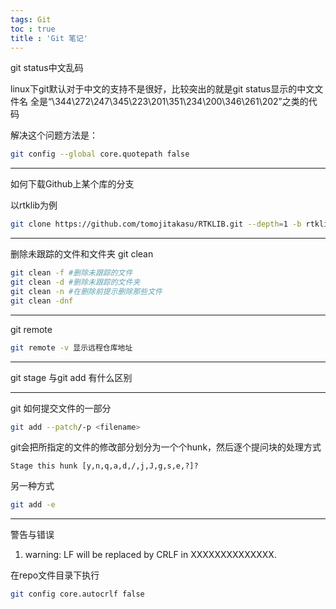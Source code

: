 ```yaml
---
tags: Git
toc : true
title : 'Git 笔记'
---
```


git status中文乱码

linux下git默认对于中文的支持不是很好，比较突出的就是git status显示的中文文件名
全是“\344\272\247\345\223\201\351\234\200\346\261\202”之类的代码

解决这个问题方法是：

```bash
git config --global core.quotepath false
```

-------------------------------

如何下载Github上某个库的分支

以rtklib为例

```bash
git clone https://github.com/tomojitakasu/RTKLIB.git --depth=1 -b rtklib_2.4.3
```

------------------------------------------

删除未跟踪的文件和文件夹 git clean

```bash
git clean -f #删除未跟踪的文件
git clean -d #删除未跟踪的文件夹
git clean -n #在删除前提示删除那些文件
git clean -dnf
```

-------------------------------------

git remote

```bash
git remote -v 显示远程仓库地址
```

----------------------------------------------------

git stage 与git add 有什么区别


-------------------------------------------------
git 如何提交文件的一部分


```bash
git add --patch/-p <filename>
```

git会把所指定的文件的修改部分划分为一个个hunk，然后逐个提问块的处理方式

```
Stage this hunk [y,n,q,a,d,/,j,J,g,s,e,?]?
```

另一种方式

```bash
git add -e
```
-------------------------------------------------------------

警告与错误

1. warning: LF will be replaced by CRLF in XXXXXXXXXXXXXX.

在repo文件目录下执行

```bash
git config core.autocrlf false
```


